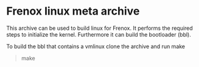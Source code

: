 # Frenox linux meta archive
This archive can be used to build linux for Frenox. It performs the required steps to initialize the kernel. Furthermore it can build the bootloader (bbl).

To build the bbl that contains a vmlinux clone the archive and run make

> make




